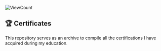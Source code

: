 ![ViewCount](https://views.whatilearened.today/views/github/rad719/IBM-Data-Science-Professional-Certification.svg?cache=remove)


## 🏆 Certificates 
This repository serves as an archive to compile all the certifications I have acquired during my education.
